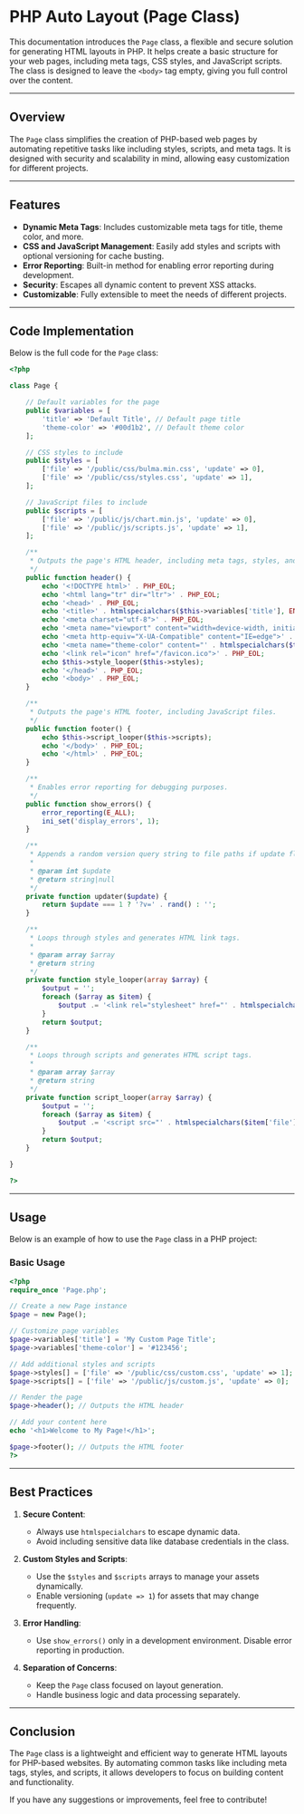 # **PHP Auto Layout (Page Class)**

This documentation introduces the `Page` class, a flexible and secure solution for generating HTML layouts in PHP. It helps create a basic structure for your web pages, including meta tags, CSS styles, and JavaScript scripts. The class is designed to leave the `<body>` tag empty, giving you full control over the content.

---

## **Overview**

The `Page` class simplifies the creation of PHP-based web pages by automating repetitive tasks like including styles, scripts, and meta tags. It is designed with security and scalability in mind, allowing easy customization for different projects.

---

## **Features**

- **Dynamic Meta Tags**: Includes customizable meta tags for title, theme color, and more.
- **CSS and JavaScript Management**: Easily add styles and scripts with optional versioning for cache busting.
- **Error Reporting**: Built-in method for enabling error reporting during development.
- **Security**: Escapes all dynamic content to prevent XSS attacks.
- **Customizable**: Fully extensible to meet the needs of different projects.

---

## **Code Implementation**

Below is the full code for the `Page` class:

```php
<?php

class Page {

    // Default variables for the page
    public $variables = [
        'title' => 'Default Title', // Default page title
        'theme-color' => '#00d1b2', // Default theme color
    ];

    // CSS styles to include
    public $styles = [
        ['file' => '/public/css/bulma.min.css', 'update' => 0],
        ['file' => '/public/css/styles.css', 'update' => 1],
    ];

    // JavaScript files to include
    public $scripts = [
        ['file' => '/public/js/chart.min.js', 'update' => 0],
        ['file' => '/public/js/scripts.js', 'update' => 1],
    ];

    /**
     * Outputs the page's HTML header, including meta tags, styles, and other elements.
     */
    public function header() {
        echo '<!DOCTYPE html>' . PHP_EOL;
        echo '<html lang="tr" dir="ltr">' . PHP_EOL;
        echo '<head>' . PHP_EOL;
        echo '<title>' . htmlspecialchars($this->variables['title'], ENT_QUOTES, 'UTF-8') . '</title>' . PHP_EOL;
        echo '<meta charset="utf-8">' . PHP_EOL;
        echo '<meta name="viewport" content="width=device-width, initial-scale=1">' . PHP_EOL;
        echo '<meta http-equiv="X-UA-Compatible" content="IE=edge">' . PHP_EOL;
        echo '<meta name="theme-color" content="' . htmlspecialchars($this->variables['theme-color'], ENT_QUOTES, 'UTF-8') . '">' . PHP_EOL;
        echo '<link rel="icon" href="/favicon.ico">' . PHP_EOL;
        echo $this->style_looper($this->styles);
        echo '</head>' . PHP_EOL;
        echo '<body>' . PHP_EOL;
    }

    /**
     * Outputs the page's HTML footer, including JavaScript files.
     */
    public function footer() {
        echo $this->script_looper($this->scripts);
        echo '</body>' . PHP_EOL;
        echo '</html>' . PHP_EOL;
    }

    /**
     * Enables error reporting for debugging purposes.
     */
    public function show_errors() {
        error_reporting(E_ALL);
        ini_set('display_errors', 1);
    }

    /**
     * Appends a random version query string to file paths if update flag is set.
     *
     * @param int $update
     * @return string|null
     */
    private function updater($update) {
        return $update === 1 ? '?v=' . rand() : '';
    }

    /**
     * Loops through styles and generates HTML link tags.
     *
     * @param array $array
     * @return string
     */
    private function style_looper(array $array) {
        $output = '';
        foreach ($array as $item) {
            $output .= '<link rel="stylesheet" href="' . htmlspecialchars($item['file'], ENT_QUOTES, 'UTF-8') . $this->updater($item['update']) . '">' . PHP_EOL;
        }
        return $output;
    }

    /**
     * Loops through scripts and generates HTML script tags.
     *
     * @param array $array
     * @return string
     */
    private function script_looper(array $array) {
        $output = '';
        foreach ($array as $item) {
            $output .= '<script src="' . htmlspecialchars($item['file'], ENT_QUOTES, 'UTF-8') . $this->updater($item['update']) . '" charset="utf-8"></script>' . PHP_EOL;
        }
        return $output;
    }

}

?>
```

---

## **Usage**

Below is an example of how to use the `Page` class in a PHP project:

### **Basic Usage**

```php
<?php
require_once 'Page.php';

// Create a new Page instance
$page = new Page();

// Customize page variables
$page->variables['title'] = 'My Custom Page Title';
$page->variables['theme-color'] = '#123456';

// Add additional styles and scripts
$page->styles[] = ['file' => '/public/css/custom.css', 'update' => 1];
$page->scripts[] = ['file' => '/public/js/custom.js', 'update' => 0];

// Render the page
$page->header(); // Outputs the HTML header

// Add your content here
echo '<h1>Welcome to My Page!</h1>';

$page->footer(); // Outputs the HTML footer
?>
```

---

## **Best Practices**

1. **Secure Content**:
   - Always use `htmlspecialchars` to escape dynamic data.
   - Avoid including sensitive data like database credentials in the class.

2. **Custom Styles and Scripts**:
   - Use the `$styles` and `$scripts` arrays to manage your assets dynamically.
   - Enable versioning (`update => 1`) for assets that may change frequently.

3. **Error Handling**:
   - Use `show_errors()` only in a development environment. Disable error reporting in production.

4. **Separation of Concerns**:
   - Keep the `Page` class focused on layout generation.
   - Handle business logic and data processing separately.

---

## **Conclusion**

The `Page` class is a lightweight and efficient way to generate HTML layouts for PHP-based websites. By automating common tasks like including meta tags, styles, and scripts, it allows developers to focus on building content and functionality.

If you have any suggestions or improvements, feel free to contribute!
